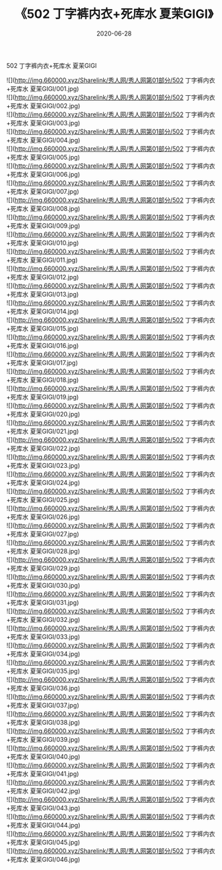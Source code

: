﻿---
layout: post
title:  《502 丁字裤内衣+死库水 夏茉GIGI》
date:   2020-06-28
img: http://img.660000.xyz/Sharelink/秀人网/秀人网第01部分/502 丁字裤内衣+死库水 夏茉GIGI/000.jpg
categories: [美女, 清纯, 唯美]
---

502 丁字裤内衣+死库水 夏茉GIGI

  ![](http://img.660000.xyz/Sharelink/秀人网/秀人网第01部分/502 丁字裤内衣+死库水 夏茉GIGI/001.jpg) <br> ![](http://img.660000.xyz/Sharelink/秀人网/秀人网第01部分/502 丁字裤内衣+死库水 夏茉GIGI/002.jpg) <br> ![](http://img.660000.xyz/Sharelink/秀人网/秀人网第01部分/502 丁字裤内衣+死库水 夏茉GIGI/003.jpg) <br> ![](http://img.660000.xyz/Sharelink/秀人网/秀人网第01部分/502 丁字裤内衣+死库水 夏茉GIGI/004.jpg) <br> ![](http://img.660000.xyz/Sharelink/秀人网/秀人网第01部分/502 丁字裤内衣+死库水 夏茉GIGI/005.jpg) <br> ![](http://img.660000.xyz/Sharelink/秀人网/秀人网第01部分/502 丁字裤内衣+死库水 夏茉GIGI/006.jpg) <br> ![](http://img.660000.xyz/Sharelink/秀人网/秀人网第01部分/502 丁字裤内衣+死库水 夏茉GIGI/007.jpg) <br> ![](http://img.660000.xyz/Sharelink/秀人网/秀人网第01部分/502 丁字裤内衣+死库水 夏茉GIGI/008.jpg) <br> ![](http://img.660000.xyz/Sharelink/秀人网/秀人网第01部分/502 丁字裤内衣+死库水 夏茉GIGI/009.jpg) <br> ![](http://img.660000.xyz/Sharelink/秀人网/秀人网第01部分/502 丁字裤内衣+死库水 夏茉GIGI/010.jpg) <br> ![](http://img.660000.xyz/Sharelink/秀人网/秀人网第01部分/502 丁字裤内衣+死库水 夏茉GIGI/011.jpg) <br> ![](http://img.660000.xyz/Sharelink/秀人网/秀人网第01部分/502 丁字裤内衣+死库水 夏茉GIGI/012.jpg) <br> ![](http://img.660000.xyz/Sharelink/秀人网/秀人网第01部分/502 丁字裤内衣+死库水 夏茉GIGI/013.jpg) <br> ![](http://img.660000.xyz/Sharelink/秀人网/秀人网第01部分/502 丁字裤内衣+死库水 夏茉GIGI/014.jpg) <br> ![](http://img.660000.xyz/Sharelink/秀人网/秀人网第01部分/502 丁字裤内衣+死库水 夏茉GIGI/015.jpg) <br> ![](http://img.660000.xyz/Sharelink/秀人网/秀人网第01部分/502 丁字裤内衣+死库水 夏茉GIGI/016.jpg) <br> ![](http://img.660000.xyz/Sharelink/秀人网/秀人网第01部分/502 丁字裤内衣+死库水 夏茉GIGI/017.jpg) <br> ![](http://img.660000.xyz/Sharelink/秀人网/秀人网第01部分/502 丁字裤内衣+死库水 夏茉GIGI/018.jpg) <br> ![](http://img.660000.xyz/Sharelink/秀人网/秀人网第01部分/502 丁字裤内衣+死库水 夏茉GIGI/019.jpg) <br> ![](http://img.660000.xyz/Sharelink/秀人网/秀人网第01部分/502 丁字裤内衣+死库水 夏茉GIGI/020.jpg) <br> ![](http://img.660000.xyz/Sharelink/秀人网/秀人网第01部分/502 丁字裤内衣+死库水 夏茉GIGI/021.jpg) <br> ![](http://img.660000.xyz/Sharelink/秀人网/秀人网第01部分/502 丁字裤内衣+死库水 夏茉GIGI/022.jpg) <br> ![](http://img.660000.xyz/Sharelink/秀人网/秀人网第01部分/502 丁字裤内衣+死库水 夏茉GIGI/023.jpg) <br> ![](http://img.660000.xyz/Sharelink/秀人网/秀人网第01部分/502 丁字裤内衣+死库水 夏茉GIGI/024.jpg) <br> ![](http://img.660000.xyz/Sharelink/秀人网/秀人网第01部分/502 丁字裤内衣+死库水 夏茉GIGI/025.jpg) <br> ![](http://img.660000.xyz/Sharelink/秀人网/秀人网第01部分/502 丁字裤内衣+死库水 夏茉GIGI/026.jpg) <br> ![](http://img.660000.xyz/Sharelink/秀人网/秀人网第01部分/502 丁字裤内衣+死库水 夏茉GIGI/027.jpg) <br> ![](http://img.660000.xyz/Sharelink/秀人网/秀人网第01部分/502 丁字裤内衣+死库水 夏茉GIGI/028.jpg) <br> ![](http://img.660000.xyz/Sharelink/秀人网/秀人网第01部分/502 丁字裤内衣+死库水 夏茉GIGI/029.jpg) <br> ![](http://img.660000.xyz/Sharelink/秀人网/秀人网第01部分/502 丁字裤内衣+死库水 夏茉GIGI/030.jpg) <br> ![](http://img.660000.xyz/Sharelink/秀人网/秀人网第01部分/502 丁字裤内衣+死库水 夏茉GIGI/031.jpg) <br> ![](http://img.660000.xyz/Sharelink/秀人网/秀人网第01部分/502 丁字裤内衣+死库水 夏茉GIGI/032.jpg) <br> ![](http://img.660000.xyz/Sharelink/秀人网/秀人网第01部分/502 丁字裤内衣+死库水 夏茉GIGI/033.jpg) <br> ![](http://img.660000.xyz/Sharelink/秀人网/秀人网第01部分/502 丁字裤内衣+死库水 夏茉GIGI/034.jpg) <br> ![](http://img.660000.xyz/Sharelink/秀人网/秀人网第01部分/502 丁字裤内衣+死库水 夏茉GIGI/035.jpg) <br> ![](http://img.660000.xyz/Sharelink/秀人网/秀人网第01部分/502 丁字裤内衣+死库水 夏茉GIGI/036.jpg) <br> ![](http://img.660000.xyz/Sharelink/秀人网/秀人网第01部分/502 丁字裤内衣+死库水 夏茉GIGI/037.jpg) <br> ![](http://img.660000.xyz/Sharelink/秀人网/秀人网第01部分/502 丁字裤内衣+死库水 夏茉GIGI/038.jpg) <br> ![](http://img.660000.xyz/Sharelink/秀人网/秀人网第01部分/502 丁字裤内衣+死库水 夏茉GIGI/039.jpg) <br> ![](http://img.660000.xyz/Sharelink/秀人网/秀人网第01部分/502 丁字裤内衣+死库水 夏茉GIGI/040.jpg) <br> ![](http://img.660000.xyz/Sharelink/秀人网/秀人网第01部分/502 丁字裤内衣+死库水 夏茉GIGI/041.jpg) <br> ![](http://img.660000.xyz/Sharelink/秀人网/秀人网第01部分/502 丁字裤内衣+死库水 夏茉GIGI/042.jpg) <br> ![](http://img.660000.xyz/Sharelink/秀人网/秀人网第01部分/502 丁字裤内衣+死库水 夏茉GIGI/043.jpg) <br> ![](http://img.660000.xyz/Sharelink/秀人网/秀人网第01部分/502 丁字裤内衣+死库水 夏茉GIGI/044.jpg) <br> ![](http://img.660000.xyz/Sharelink/秀人网/秀人网第01部分/502 丁字裤内衣+死库水 夏茉GIGI/045.jpg) <br> ![](http://img.660000.xyz/Sharelink/秀人网/秀人网第01部分/502 丁字裤内衣+死库水 夏茉GIGI/046.jpg) <br>
